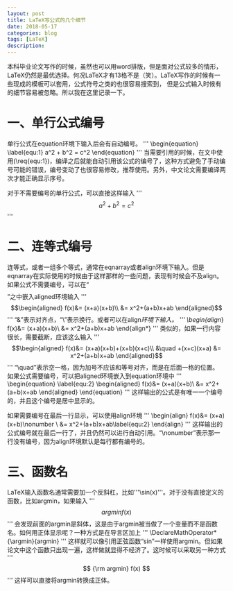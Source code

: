```yaml
---
layout: post
title: LaTeX写公式的几个细节
date: 2018-05-17
categories: blog
tags: [LaTeX]
description: 
---
```


本科毕业论文写作的时候，虽然也可以用word排版，但是面对公式较多的情形，LaTeX仍然是最优选择。何况LaTeX才有13格不是（笑）。LaTeX写作的时候有一些现成的模板可以套用，公式符号之类的也很容易搜索到，
但是公式输入时候有的细节容易被忽略。所以我在这里记录一下。


# 一、单行公式编号
单行公式在equation环境下输入后会有自动编号。
 '''
\begin{equation}
\label{equ:1}
a^2 + b^2 = c^2
\end{equation}
 '''
当需要引用的时候，在文中使用(\req{equ:1})，编译之后就能自动引用该公式的编号了，这种方式避免了手动编号可能的错误，编号变动了也很容易修改，推荐使用。另外，中文论文需要编译两次才能正确显示序号。  

对于不需要编号的单行公式，可以直接这样输入
 '''
$$ a^2 + b^2 = c^2 $$
 ''' 

# 二、连等式编号
连等式，或者一组多个等式，通常在eqnarray或者align环境下输入。但是eqnarray在实际使用的时候由于这样那样的一些问题，表现有时候会不及align。
如果公式不需要编号，可以在“$$ $$”之中嵌入aligned环境输入
 '''
$$\begin{aligned}
f(x)&= (x+a)(x+b)\\
&= x^2+(a+b)x+ab
\end{aligned}$$
 '''
“&”表示对齐点，“\\”表示换行。或者可以在align*环境下输入。
 '''
\begin{align*}
f(x)&= (x+a)(x+b)\\
&= x^2+(a+b)x+ab
\end{align*}
 '''
类似的，如果一行内容很长，需要截断，应该这么输入
 '''
$$\begin{aligned}
f(x)&= (x+a)(x+b)+(x+b)(x+c)\\
&\quad +(x+c)(x+a)
&= x^2+(a+b)x+ab
\end{aligned}$$
 '''
“\quad”表示空一格，因为加号不应该和等号对齐，而是在后面一格的位置。
如果公式需要编号，可以把aligned环境嵌入到equation环境中
 '''
\begin{equation}
\label{equ:2}
\begin{aligned}
f(x)&= (x+a)(x+b)\\
&= x^2+(a+b)x+ab
\end{aligned}
\end{equation}
 '''
这样输出的公式是有唯一一个编号的，并且这个编号是居中显示的。  

如果需要编号在最后一行显示，可以使用align环境
 '''
\begin{align}
f(x)&= (x+a)(x+b)\nonumber \\
&= x^2+(a+b)x+ab\label{equ:2}
\end{align}
 '''
这样输出的公式编号就在最后一行了，并且仍然可以进行自动引用。“\nonumber”表示那一行没有编号，因为align环境默认是每行都有编号的。

# 三、函数名
LaTeX输入函数名通常需要加一个反斜杠，比如'''\sin(x)'''。对于没有直接定义的函数，比如argmin，如果输入
 '''
$$ argmin f(x) $$
 '''
会发现前面的argmin是斜体，这是由于argmin被当做了一个变量而不是函数名。如何用正体显示呢？一种方式是在导言区加上
 '''
\DeclareMathOperator*{\argmin}{argmin}
 '''
这样就可以像引用正弦函数“sin”一样使用argmin。但如果论文中这个函数只出现一遍，这样做就显得不经济了。这时候可以采取另一种方式
 '''
$$ {\rm argmin} f(x) $$
 '''
这样可以直接将argmin转换成正体。





